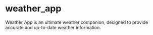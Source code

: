 # weather_app
Weather App is an ultimate weather companion, designed to provide accurate and up-to-date weather information.
